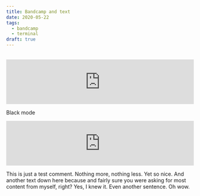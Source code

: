 ```yaml
---
title: Bandcamp and text
date: 2020-05-22
tags:
  - bandcamp
  - terminal
draft: true
---
```


<br/>

<div style="display: flex; justify-content: center;">
<iframe style="border: 0; width: 700px; height: 120px;" src="https://bandcamp.com/EmbeddedPlayer/album=3943313878/size=large/bgcol=ffffff/linkcol=0687f5/tracklist=false/artwork=small/transparent=true/" seamless><a href="https://nzenze.bandcamp.com/album/adzi-akal">Adzi Akal by NZE NZE</a></iframe>
</div>


Black mode

<div style="display: flex; justify-content: center;">
<iframe style="border: 0; width: 700px; height: 120px;" src="https://bandcamp.com/EmbeddedPlayer/album=2940750360/size=large/bgcol=333333/linkcol=0f91ff/tracklist=false/artwork=small/transparent=true/" seamless><a href="https://hungria.bandcamp.com/album/cumbre-de-nieves-perpetuas">Cumbre de Nieves Perpetuas by Hungría</a></iframe>
</div>

This is just a test comment. Nothing more, nothing less. Yet so nice.
And another text down here because and fairly sure you were asking for most content from myself, right?
Yes, I knew it. Even another sentence.
Oh wow.




